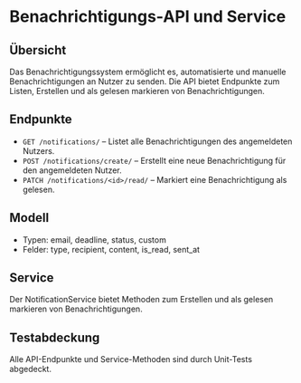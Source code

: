# Benachrichtigungs-API und Service

## Übersicht
Das Benachrichtigungssystem ermöglicht es, automatisierte und manuelle Benachrichtigungen an Nutzer zu senden. Die API bietet Endpunkte zum Listen, Erstellen und als gelesen markieren von Benachrichtigungen.

## Endpunkte
- `GET /notifications/` – Listet alle Benachrichtigungen des angemeldeten Nutzers.
- `POST /notifications/create/` – Erstellt eine neue Benachrichtigung für den angemeldeten Nutzer.
- `PATCH /notifications/<id>/read/` – Markiert eine Benachrichtigung als gelesen.

## Modell
- Typen: email, deadline, status, custom
- Felder: type, recipient, content, is_read, sent_at

## Service
Der NotificationService bietet Methoden zum Erstellen und als gelesen markieren von Benachrichtigungen.

## Testabdeckung
Alle API-Endpunkte und Service-Methoden sind durch Unit-Tests abgedeckt.
